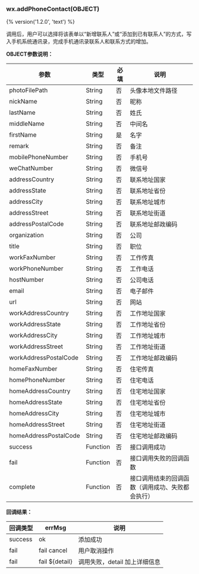 ### wx.addPhoneContact(OBJECT)
{% version('1.2.0', 'text') %}

调用后，用户可以选择将该表单以“新增联系人”或“添加到已有联系人”的方式，写入手机系统通讯录，完成手机通讯录联系人和联系方式的增加。

**OBJECT参数说明：**

| 参数                  | 类型     | 必填 | 说明                                             |
|-----------------------|----------|------|--------------------------------------------------|
| photoFilePath         | String   | 否   | 头像本地文件路径                                 |
| nickName              | String   | 否   | 昵称                                             |
| lastName              | String   | 否   | 姓氏                                             |
| middleName            | String   | 否   | 中间名                                           |
| firstName             | String   | 是   | 名字                                             |
| remark                | String   | 否   | 备注                                             |
| mobilePhoneNumber     | String   | 否   | 手机号                                           |
| weChatNumber          | String   | 否   | 微信号                                           |
| addressCountry        | String   | 否   | 联系地址国家                                     |
| addressState          | String   | 否   | 联系地址省份                                     |
| addressCity           | String   | 否   | 联系地址城市                                     |
| addressStreet         | String   | 否   | 联系地址街道                                     |
| addressPostalCode     | String   | 否   | 联系地址邮政编码                                 |
| organization          | String   | 否   | 公司                                             |
| title                 | String   | 否   | 职位                                             |
| workFaxNumber         | String   | 否   | 工作传真                                         |
| workPhoneNumber       | String   | 否   | 工作电话                                         |
| hostNumber            | String   | 否   | 公司电话                                         |
| email                 | String   | 否   | 电子邮件                                         |
| url                   | String   | 否   | 网站                                             |
| workAddressCountry    | String   | 否   | 工作地址国家                                     |
| workAddressState      | String   | 否   | 工作地址省份                                     |
| workAddressCity       | String   | 否   | 工作地址城市                                     |
| workAddressStreet     | String   | 否   | 工作地址街道                                     |
| workAddressPostalCode | String   | 否   | 工作地址邮政编码                                 |
| homeFaxNumber         | String   | 否   | 住宅传真                                         |
| homePhoneNumber       | String   | 否   | 住宅电话                                         |
| homeAddressCountry    | String   | 否   | 住宅地址国家                                     |
| homeAddressState      | String   | 否   | 住宅地址省份                                     |
| homeAddressCity       | String   | 否   | 住宅地址城市                                     |
| homeAddressStreet     | String   | 否   | 住宅地址街道                                     |
| homeAddressPostalCode | String   | 否   | 住宅地址邮政编码                                 |
| success               | Function | 否   | 接口调用成功                                     |
| fail                  | Function | 否   | 接口调用失败的回调函数                           |
| complete              | Function | 否   | 接口调用结束的回调函数（调用成功、失败都会执行） |

**回调结果：**

| 回调类型 | errMsg         | 说明                          |
|----------|----------------|-------------------------------|
| success  | ok             | 添加成功                      |
| fail     | fail cancel    | 用户取消操作                  |
| fail     | fail ${detail} | 调用失败，detail 加上详细信息 |
